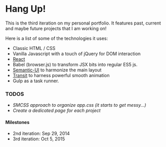 # Hang Up!

This is the third iteration on my personal portfolio. It features past, current and maybe future projects that I am working on!

Here is a list of some of the technologies it uses:
* Classic HTML / CSS
* Vanilla Javascript with a touch of jQuery for DOM interaction
* [React]
* Babel (browser.js) to transform JSX bits into regular ES5 js.
* [Semantic-UI] to harmonize the main layout
* [Transit] to harness powerful smooth animation
* Gulp as a task runner.

### TODOS
* *SMCSS approach to organize app.css (it starts to get messy...)*
* *Create a dedicated page for each project*


#### Milestones
* 2nd iteration: Sep 29, 2014
* 3rd iteration: Oct 5, 2015  

[React]:https://facebook.github.io/react/
[Semantic-UI]:http://semantic-ui.com
[Transit]:http://ricostacruz.com/jquery.transit/
